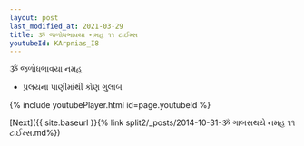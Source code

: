 ```yaml
---
layout: post
last_modified_at: 2021-03-29
title: ૐ જળોધભાવયા નમહ ૧૧ ટાઈમ્સ
youtubeId: KArpnias_I8
---
```

 
 
 ૐ જળોધભાવયા નમહ  
 
 -  પ્રલયના પાણીમાંથી કોણ ગુલાબ 
 
  
 
  
 
 
 
 
 
 


{% include youtubePlayer.html id=page.youtubeId %}
 
[Next]({{ site.baseurl }}{% link  split2/_posts/2014-10-31-ૐ ગાબસથયે નમહ ૧૧ ટાઈમ્સ.md%})
 

